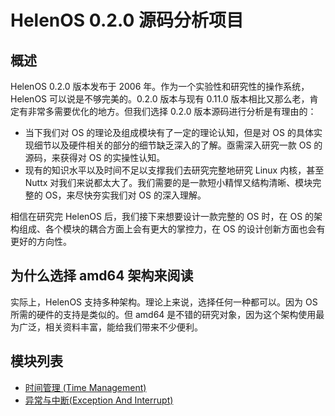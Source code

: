 # HelenOS 0.2.0 源码分析项目

## 概述

HelenOS 0.2.0 版本发布于 2006 年。作为一个实验性和研究性的操作系统，HelenOS 可以说是不够完美的。0.2.0 版本与现有 0.11.0 版本相比又那么老，肯定有非常多需要优化的地方。但我们选择 0.2.0 版本源码进行分析是有理由的：

+ 当下我们对 OS 的理论及组成模块有了一定的理论认知，但是对 OS 的具体实现细节以及硬件相关的部分的细节缺乏深入的了解。亟需深入研究一款 OS 的源码，来获得对 OS 的实操性认知。
+ 现有的知识水平以及时间不足以支撑我们去研究完整地研究 Linux 内核，甚至 Nuttx 对我们来说都太大了。我们需要的是一款短小精悍又结构清晰、模块完整的 OS，来尽快夯实我们对 OS 的深入理解。

相信在研究完 HelenOS 后，我们接下来想要设计一款完整的 OS 时，在 OS 的架构组成、各个模块的耦合方面上会有更大的掌控力，在 OS 的设计创新方面也会有更好的方向性。

## 为什么选择 amd64 架构来阅读

实际上，HelenOS 支持多种架构。理论上来说，选择任何一种都可以。因为 OS 所需的硬件的支持是类似的。但 amd64 是不错的研究对象，因为这个架构使用最为广泛，相关资料丰富，能给我们带来不少便利。

## 模块列表

+ [时间管理 (Time Management)](/time_management/time_management.md)
+ [异常与中断(Exception And Interrupt)](/exception_and_interrupt/exception_and_interrupt.md)
